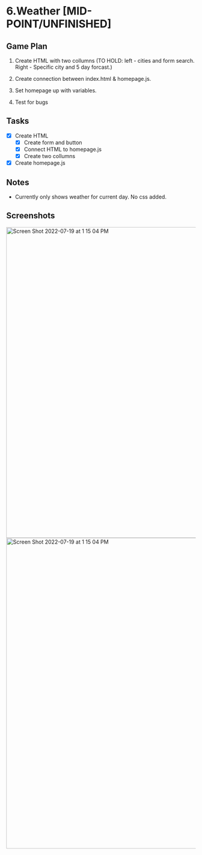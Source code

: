 # 6.Weather [MID-POINT/UNFINISHED]

## Game Plan

1. Create HTML with two collumns (TO HOLD: left - cities and form search. Right - Specific city and 5 day forcast.)

2. Create connection between index.html & homepage.js.

3. Set homepage up with variables.  

4. Test for bugs  

## Tasks 
- [x] Create HTML 
    - [x] Create form and button 
    - [x] Connect HTML to homepage.js 
    - [x] Create two collumns 

- [x] Create homepage.js 

## Notes

- Currently only shows weather for current day. No css added. 


## Screenshots 

<img width="824" alt="Screen Shot 2022-07-19 at 1 15 04 PM" src="https://user-images.githubusercontent.com/101064266/179810413-19d724e6-75ee-4c66-b367-af8899ce60fd.png"> 

<img width="824" alt="Screen Shot 2022-07-19 at 1 15 04 PM" src="https://user-images.githubusercontent.com/101064266/179810927-9554e904-fa35-4e48-be85-a25f33e97ba9.png">
